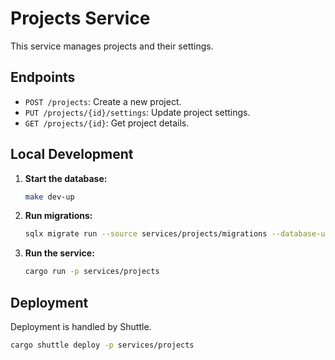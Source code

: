# Projects Service

This service manages projects and their settings.

## Endpoints

-   `POST /projects`: Create a new project.
-   `PUT /projects/{id}/settings`: Update project settings.
-   `GET /projects/{id}`: Get project details.

## Local Development

1.  **Start the database:**

    ```sh
    make dev-up
    ```

2.  **Run migrations:**

    ```sh
    sqlx migrate run --source services/projects/migrations --database-url $DATABASE_URL_PROJECTS
    ```

3.  **Run the service:**

    ```sh
    cargo run -p services/projects
    ```

## Deployment

Deployment is handled by Shuttle.

```sh
cargo shuttle deploy -p services/projects
```

